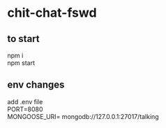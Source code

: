 # chit-chat-fswd

## to start 
npm i  
npm start  

## env changes
add .env file  
PORT=8080  
MONGOOSE_URI= mongodb://127.0.0.1:27017/talking  
